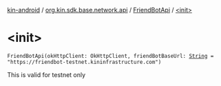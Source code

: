 [kin-android](../../index.md) / [org.kin.sdk.base.network.api](../index.md) / [FriendBotApi](index.md) / [&lt;init&gt;](./-init-.md)

# &lt;init&gt;

`FriendBotApi(okHttpClient: OkHttpClient, friendBotBaseUrl: `[`String`](https://kotlinlang.org/api/latest/jvm/stdlib/kotlin/-string/index.html)` = "https://friendbot-testnet.kininfrastructure.com")`

This is valid for testnet only

